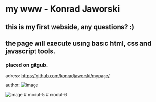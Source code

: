 ﻿# my www - Konrad Jaworski
 
 ## this is my first webside, any questions? :)
 
 ## the page will execute using basic html, css and javascript tools.
 ### placed on gitgub.

adress:
https://github.com/konradjaworski/mypage/

author:
![image](https://github.com/konradjaworski/mypage/blob/main/foto1.jpg)

 
 ![image](https://user-images.githubusercontent.com/120027291/207297236-502ed6ef-d52f-4233-81fa-2b4a3f35187f.png)
#   m o d u l - 5  
 #   m o d u l - 6  
 